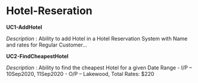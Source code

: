 # Hotel-Reseration

**UC1-AddHotel**

_Description_ : Ability to add Hotel in a Hotel Reservation System with Name and rates for Regular Customer…

**UC2-FindCheapestHotel**

_Description_ : Ability to find the cheapest Hotel for a given Date Range - I/P – 10Sep2020, 11Sep2020 - O/P – Lakewood, Total Rates: $220